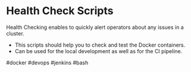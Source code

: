 # Health Check Scripts

Health Checking enables to quickly alert operators about any issues in a cluster. 

- This scripts should help you to check and test the Docker containers.
- Can be used for the local development as well as for the CI pipeline.


#docker #devops #jenkins #bash 
